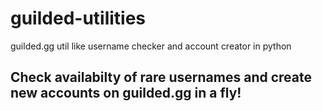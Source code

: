 # guilded-utilities
guilded.gg util like username checker and account creator in python


## Check availabilty of rare usernames and create new accounts on guilded.gg in a fly!
